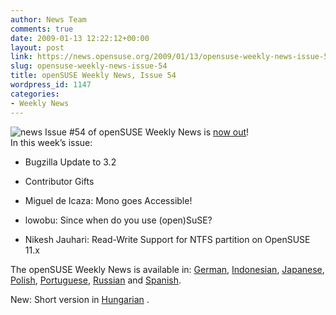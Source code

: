 ```yaml
---
author: News Team
comments: true
date: 2009-01-13 12:22:12+00:00
layout: post
link: https://news.opensuse.org/2009/01/13/opensuse-weekly-news-issue-54/
slug: opensuse-weekly-news-issue-54
title: openSUSE Weekly News, Issue 54
wordpress_id: 1147
categories:
- Weekly News
---
```


![news](//news.opensuse.org/wp-content/uploads/2007/11/knewsticker.png) Issue #54 of openSUSE Weekly News is [now out](//en.opensuse.org/OpenSUSE_Weekly_News/54)!  
In this week’s issue:


  * Bugzilla Update to 3.2 

  * Contributor Gifts 

  * Miguel de Icaza: Mono goes Accessible! 

  * lowobu: Since when do you use (open)SuSE? 

  * Nikesh Jauhari: Read-Write Support for NTFS partition on OpenSUSE 11.x 




The openSUSE Weekly News is available in: 
[German](//de.opensuse.org/OpenSUSE-Wochenschau/54), 
[Indonesian](//en.opensuse.org/OpenSUSE_Weekly_News/54/indonesian), 
[Japanese](//ja.opensuse.org/OpenSUSE_Weekly_News/54), 
[Polish](//pl.opensuse.org/Tygodnik_openSUSE/54), 
[Portuguese](//pt.opensuse.org/Not%C3%ADcias_da_semana_no_openSUSE/54),
[Russian](//ru.opensuse.org/%D0%95%D0%B6%D0%B5%D0%BD%D0%B5%D0%B4%D0%B5%D0%BB%D1%8C%D0%BD%D1%8B%D0%B5_%D0%BD%D0%BE%D0%B2%D0%BE%D1%81%D1%82%D0%B8_openSUSE/54) and
[Spanish](//es.opensuse.org/OpenSUSE_Noticias_Semanales/54).

New: Short version in [Hungarian](//hu.opensuse.org/OpenSUSE_Heti_H%C3%ADrmond%C3%B3/54) .
